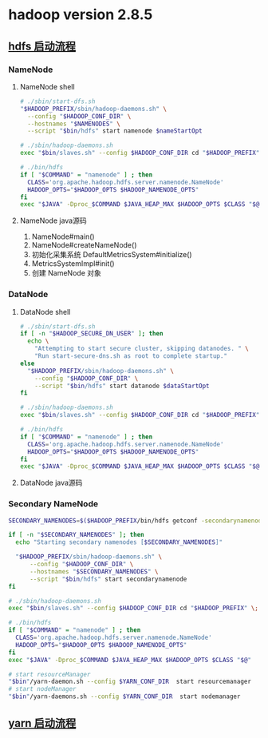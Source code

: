 # hadoop version 2.8.5

## [hdfs 启动流程](http://hadoop.apache.org/docs/stable/hadoop-project-dist/hadoop-hdfs/HdfsDesign.html)
### NameNode
1. NameNode shell
    ```bash
    # ./sbin/start-dfs.sh
    "$HADOOP_PREFIX/sbin/hadoop-daemons.sh" \
      --config "$HADOOP_CONF_DIR" \
      --hostnames "$NAMENODES" \
      --script "$bin/hdfs" start namenode $nameStartOpt
    ```
    
    ```bash
    # ./sbin/hadoop-daemons.sh
    exec "$bin/slaves.sh" --config $HADOOP_CONF_DIR cd "$HADOOP_PREFIX" \; "$bin/hadoop-daemon.sh" --config $HADOOP_CONF_DIR "$@"
    ```

    ```bash
    # ./bin/hdfs
    if [ "$COMMAND" = "namenode" ] ; then
      CLASS='org.apache.hadoop.hdfs.server.namenode.NameNode'
      HADOOP_OPTS="$HADOOP_OPTS $HADOOP_NAMENODE_OPTS"
    fi
    exec "$JAVA" -Dproc_$COMMAND $JAVA_HEAP_MAX $HADOOP_OPTS $CLASS "$@"
    ```
    
2. NameNode java源码
    1. NameNode#main()
    2. NameNode#createNameNode()
    3. 初始化采集系统 DefaultMetricsSystem#initialize()
    4. MetricsSystemImpl#init()
    5. 创建 NameNode 对象


### DataNode
1. DataNode shell
    ```bash
    # ./sbin/start-dfs.sh
    if [ -n "$HADOOP_SECURE_DN_USER" ]; then
      echo \
        "Attempting to start secure cluster, skipping datanodes. " \
        "Run start-secure-dns.sh as root to complete startup."
    else
      "$HADOOP_PREFIX/sbin/hadoop-daemons.sh" \
        --config "$HADOOP_CONF_DIR" \
        --script "$bin/hdfs" start datanode $dataStartOpt
    fi
    ```
    
    ```bash
    # ./sbin/hadoop-daemons.sh
    exec "$bin/slaves.sh" --config $HADOOP_CONF_DIR cd "$HADOOP_PREFIX" \; "$bin/hadoop-daemon.sh" --config $HADOOP_CONF_DIR "$@"
    ```
    
    ```bash
    # ./bin/hdfs
    if [ "$COMMAND" = "namenode" ] ; then
      CLASS='org.apache.hadoop.hdfs.server.namenode.NameNode'
      HADOOP_OPTS="$HADOOP_OPTS $HADOOP_NAMENODE_OPTS"
    fi
    exec "$JAVA" -Dproc_$COMMAND $JAVA_HEAP_MAX $HADOOP_OPTS $CLASS "$@"
    ```

2. DataNode java源码

### Secondary NameNode
```bash
SECONDARY_NAMENODES=$($HADOOP_PREFIX/bin/hdfs getconf -secondarynamenodes 2>/dev/null)

if [ -n "$SECONDARY_NAMENODES" ]; then
  echo "Starting secondary namenodes [$SECONDARY_NAMENODES]"

  "$HADOOP_PREFIX/sbin/hadoop-daemons.sh" \
      --config "$HADOOP_CONF_DIR" \
      --hostnames "$SECONDARY_NAMENODES" \
      --script "$bin/hdfs" start secondarynamenode
fi
```

```bash
# ./sbin/hadoop-daemons.sh
exec "$bin/slaves.sh" --config $HADOOP_CONF_DIR cd "$HADOOP_PREFIX" \; "$bin/hadoop-daemon.sh" --config $HADOOP_CONF_DIR "$@"
```

```bash
# ./bin/hdfs
if [ "$COMMAND" = "namenode" ] ; then
  CLASS='org.apache.hadoop.hdfs.server.namenode.NameNode'
  HADOOP_OPTS="$HADOOP_OPTS $HADOOP_NAMENODE_OPTS"
fi
exec "$JAVA" -Dproc_$COMMAND $JAVA_HEAP_MAX $HADOOP_OPTS $CLASS "$@"
```

```bash
# start resourceManager
"$bin"/yarn-daemon.sh --config $YARN_CONF_DIR  start resourcemanager
# start nodeManager
"$bin"/yarn-daemons.sh --config $YARN_CONF_DIR  start nodemanager
```

## [yarn 启动流程](http://hadoop.apache.org/docs/stable/hadoop-yarn/hadoop-yarn-site/YARN.html)

